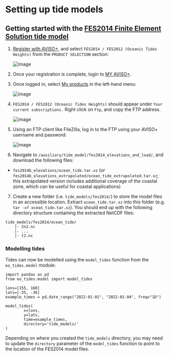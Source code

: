 # Setting up tide models

## Getting started with the [FES2014 Finite Element Solution tide model](https://www.aviso.altimetry.fr/es/data/products/auxiliary-products/global-tide-fes/description-fes2014.html)

1. [Register with AVISO+](https://www.aviso.altimetry.fr/en/data/data-access/registration-form.html), and select `FES2014 / FES2012 (Oceanic Tides Heights)` from the `PRODUCT SELECTION` section:

   ![image](https://user-images.githubusercontent.com/17680388/160057710-dbb0c8b9-56e9-451a-91c3-d90e503d8512.png)

2. Once your registration is complete, login to [MY AVISO+](https://www.aviso.altimetry.fr/en/my-aviso-plus.html).
3. Once logged in, select [My products](https://www.aviso.altimetry.fr/en/my-aviso-plus/my-products.html) in the left-hand menu:

   ![image](https://user-images.githubusercontent.com/17680388/160057999-381fb818-e379-46cb-a3c4-a836308a96d8.png)

4. `FES2014 / FES2012 (Oceanic Tides Heights)` should appear under `Your current subscriptions.` Right click on `Ftp`, and copy the FTP address.

   ![image](https://user-images.githubusercontent.com/17680388/160058064-77430ddf-1939-449d-86e7-f05b27ca768a.png)

5. Using an FTP client like FileZilla, log in to the FTP using your AVISO+ username and password:

   ![image](https://user-images.githubusercontent.com/17680388/160058263-b0b1da72-e5ac-47ca-b1d0-544569d3f06a.png)

6. Navigate to `/auxiliary/tide_model/fes2014_elevations_and_load/`, and download the following files:

- `fes2014b_elevations/ocean_tide.tar.xz` (_or_ `fes2014b_elevations_extrapolated/ocean_tide_extrapolated.tar.xz`; this extrapolated version includes additional coverage of the coastal zone, which can be useful for coastal applications)

7. Create a new folder (i.e. `tide_models/fes2014/`) to store the model files in an accessible location. Extract `ocean_tide.tar.xz` into this folder (e.g. `tar -xf ocean_tide.tar.xz`). You should end up with the following directory structure containing the extracted NetCDF files:

```
tide_models/fes2014/ocean_tide/
    |- 2n2.nc
    |- ...
    |- t2.nc
```

### Modelling tides

Tides can now be modelled using the `model_tides` function from the `eo_tides.model` module:

```
import pandas as pd
from eo_tides.model import model_tides

lons=[155, 160]
lats=[-35, -36]
example_times = pd.date_range("2022-01-01", "2022-01-04", freq="1D")

model_tides(
        x=lons,
        y=lats,
        time=example_times,
        directory='tide_models/'
)
```

Depending on where you created the `tide_models` directory, you may need to update the `directory` parameter of the `model_tides` function to point to the location of the FES2014 model files.
